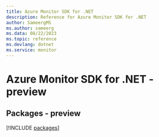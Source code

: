 ```yaml
---
title: Azure Monitor SDK for .NET
description: Reference for Azure Monitor SDK for .NET
author: SameergMS
ms.author: sameerg
ms.data: 08/22/2023
ms.topic: reference
ms.devlang: dotnet
ms.service: monitor
---
```

# Azure Monitor SDK for .NET - preview
## Packages - preview
[!INCLUDE [packages](monitor-index.md)]